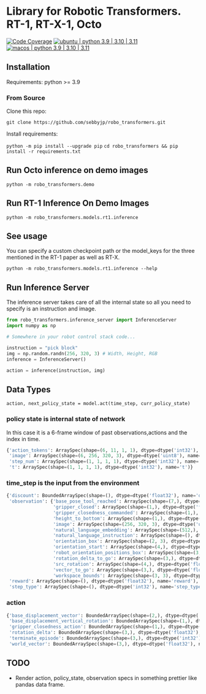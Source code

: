 # Library for Robotic Transformers. RT-1, RT-X-1, Octo

[![Code Coverage](https://codecov.io/gh/sebbyjp/dgl_ros/branch/code_cov/graph/badge.svg?token=9225d677-c4f2-4607-a9dd-8c22446f13bc)](https://codecov.io/gh/sebbyjp/dgl_ros)
[![ubuntu | python 3.9 | 3.10 | 3.11](https://github.com/sebbyjp/robo_transformers/actions/workflows/ubuntu.yml/badge.svg)](https://github.com/sebbyjp/robo_transformers/actions/workflows/ubuntu.yml)
[![macos | python 3.9 | 3.10 | 3.11](https://github.com/sebbyjp/robo_transformers/actions/workflows/macos.yml/badge.svg)](https://github.com/sebbyjp/robo_transformers/actions/workflows/macos.yml)

## Installation

Requirements:
python >= 3.9

### From Source

Clone this repo:

`git clone https://github.com/sebbyjp/robo_transformers.git`

Install requirements:

`python -m pip install --upgrade pip`
`cd robo_transformers && pip install -r requirements.txt`

## Run Octo inference on demo images

`python -m robo_transformers.demo`
  
## Run RT-1 Inference On Demo Images

`python -m robo_transformers.models.rt1.inference`

## See usage

You can specify a custom checkpoint path or the model_keys for the three mentioned in the RT-1 paper as well as RT-X.

`python -m robo_transformers.models.rt1.inference --help`

## Run Inference Server

The inference server takes care of all the internal state so all you need to specify is an instruction and image.

```python
from robo_transformers.inference_server import InferenceServer
import numpy as np

# Somewhere in your robot control stack code...

instruction = "pick block"
img = np.random.randn(256, 320, 3) # Width, Height, RGB
inference = InferenceServer()

action = inference(instruction, img)
```

## Data Types

`action, next_policy_state = model.act(time_step, curr_policy_state)`

### policy state is internal state of network

In this case it is a 6-frame window of past observations,actions and the index in time.

```python
{'action_tokens': ArraySpec(shape=(6, 11, 1, 1), dtype=dtype('int32'), name='action_tokens'),
 'image': ArraySpec(shape=(6, 256, 320, 3), dtype=dtype('uint8'), name='image'),
 'step_num': ArraySpec(shape=(1, 1, 1, 1), dtype=dtype('int32'), name='step_num'),
 't': ArraySpec(shape=(1, 1, 1, 1), dtype=dtype('int32'), name='t')}
 ```

### time_step is the input from the environment

```python
{'discount': BoundedArraySpec(shape=(), dtype=dtype('float32'), name='discount', minimum=0.0, maximum=1.0),
 'observation': {'base_pose_tool_reached': ArraySpec(shape=(7,), dtype=dtype('float32'), name='base_pose_tool_reached'),
                 'gripper_closed': ArraySpec(shape=(1,), dtype=dtype('float32'), name='gripper_closed'),
                 'gripper_closedness_commanded': ArraySpec(shape=(1,), dtype=dtype('float32'), name='gripper_closedness_commanded'),
                 'height_to_bottom': ArraySpec(shape=(1,), dtype=dtype('float32'), name='height_to_bottom'),
                 'image': ArraySpec(shape=(256, 320, 3), dtype=dtype('uint8'), name='image'),
                 'natural_language_embedding': ArraySpec(shape=(512,), dtype=dtype('float32'), name='natural_language_embedding'),
                 'natural_language_instruction': ArraySpec(shape=(), dtype=dtype('O'), name='natural_language_instruction'),
                 'orientation_box': ArraySpec(shape=(2, 3), dtype=dtype('float32'), name='orientation_box'),
                 'orientation_start': ArraySpec(shape=(4,), dtype=dtype('float32'), name='orientation_in_camera_space'),
                 'robot_orientation_positions_box': ArraySpec(shape=(3, 3), dtype=dtype('float32'), name='robot_orientation_positions_box'),
                 'rotation_delta_to_go': ArraySpec(shape=(3,), dtype=dtype('float32'), name='rotation_delta_to_go'),
                 'src_rotation': ArraySpec(shape=(4,), dtype=dtype('float32'), name='transform_camera_robot'),
                 'vector_to_go': ArraySpec(shape=(3,), dtype=dtype('float32'), name='vector_to_go'),
                 'workspace_bounds': ArraySpec(shape=(3, 3), dtype=dtype('float32'), name='workspace_bounds')},
 'reward': ArraySpec(shape=(), dtype=dtype('float32'), name='reward'),
 'step_type': ArraySpec(shape=(), dtype=dtype('int32'), name='step_type')}
 ```

### action

```python
{'base_displacement_vector': BoundedArraySpec(shape=(2,), dtype=dtype('float32'), name='base_displacement_vector', minimum=-1.0, maximum=1.0),
 'base_displacement_vertical_rotation': BoundedArraySpec(shape=(1,), dtype=dtype('float32'), name='base_displacement_vertical_rotation', minimum=-3.1415927410125732, maximum=3.1415927410125732),
 'gripper_closedness_action': BoundedArraySpec(shape=(1,), dtype=dtype('float32'), name='gripper_closedness_action', minimum=-1.0, maximum=1.0),
 'rotation_delta': BoundedArraySpec(shape=(3,), dtype=dtype('float32'), name='rotation_delta', minimum=-1.5707963705062866, maximum=1.5707963705062866),
 'terminate_episode': BoundedArraySpec(shape=(3,), dtype=dtype('int32'), name='terminate_episode', minimum=0, maximum=1),
 'world_vector': BoundedArraySpec(shape=(3,), dtype=dtype('float32'), name='world_vector', minimum=-1.0, maximum=1.0)}
 ```

## TODO

- Render action, policy_state, observation specs in something prettier like pandas data frame.
